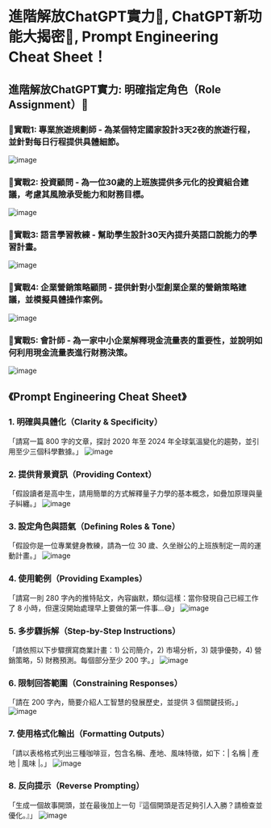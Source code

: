 # 進階解放ChatGPT實力🚀, ChatGPT新功能大揭密👀, Prompt Engineering Cheat Sheet！

## 進階解放ChatGPT實力: 明確指定角色（Role Assignment）🚀
### 🥊實戰1: 專業旅遊規劃師 - 為某個特定國家設計3天2夜的旅遊行程，並針對每日行程提供具體細節。
![image](https://github.com/user-attachments/assets/969db3a7-6d51-48f6-a664-9de1e68b0415)
### 🥊實戰2: 投資顧問 - 為一位30歲的上班族提供多元化的投資組合建議，考慮其風險承受能力和財務目標。
![image](https://github.com/user-attachments/assets/fa9e1f5e-be1a-4ae2-a9ff-a96aebe84437)
### 🥊實戰3: 語言學習教練 - 幫助學生設計30天內提升英語口說能力的學習計畫。
![image](https://github.com/user-attachments/assets/7ccf0a8c-faf0-448b-87f6-e93d691bc025)
### 🥊實戰4: 企業營銷策略顧問 - 提供針對小型創業企業的營銷策略建議，並模擬具體操作案例。
![image](https://github.com/user-attachments/assets/6055afc0-0397-4daa-8541-3a220619320c)
### 🥊實戰5: 會計師 - 為一家中小企業解釋現金流量表的重要性，並說明如何利用現金流量表進行財務決策。
![image](https://github.com/user-attachments/assets/4f9ec087-87a7-419b-a0ef-fe81b6e017b4)

## 《Prompt Engineering Cheat Sheet》
### 1. 明確與具體化（Clarity & Specificity）
「請寫一篇 800 字的文章，探討 2020 年至 2024 年全球氣溫變化的趨勢，並引用至少三個科學數據。」
![image](https://github.com/user-attachments/assets/d20d9013-3079-42d2-b488-21cfbbcef723)

### 2. 提供背景資訊（Providing Context）
「假設讀者是高中生，請用簡單的方式解釋量子力學的基本概念，如疊加原理與量子糾纏。」
![image](https://github.com/user-attachments/assets/835d3ba7-9f58-47cc-90fc-f00352d7ac08)

### 3. 設定角色與語氣（Defining Roles & Tone）
「假設你是一位專業健身教練，請為一位 30 歲、久坐辦公的上班族制定一周的運動計畫。」
![image](https://github.com/user-attachments/assets/b5c587ec-8015-4b07-85d8-6d10df5a18f0)

### 4. 使用範例（Providing Examples）
「請寫一則 280 字內的推特貼文，內容幽默，類似這樣：當你發現自己已經工作了 8 小時，但還沒開始處理早上要做的第一件事…😅」
![image](https://github.com/user-attachments/assets/41568fc7-85bd-41e0-b5d4-b63b440c867f)

### 5. 多步驟拆解（Step-by-Step Instructions）
「請依照以下步驟撰寫商業計畫：1) 公司簡介，2) 市場分析，3) 競爭優勢，4) 營銷策略，5) 財務預測。每個部分至少 200 字。」
![image](https://github.com/user-attachments/assets/51340326-ecce-4052-8f33-c613f72e819a)

### 6. 限制回答範圍（Constraining Responses）
「請在 200 字內，簡要介紹人工智慧的發展歷史，並提供 3 個關鍵技術。」
![image](https://github.com/user-attachments/assets/86868b97-d90f-41f5-a2ed-96c97c0c6910)

### 7. 使用格式化輸出（Formatting Outputs）
「請以表格格式列出三種咖啡豆，包含名稱、產地、風味特徵，如下：| 名稱 | 產地 | 風味 |。」
![image](https://github.com/user-attachments/assets/94696439-5918-4ae9-a5ce-0b1b21e5910d)

### 8. 反向提示（Reverse Prompting）
「生成一個故事開頭，並在最後加上一句『這個開頭是否足夠引人入勝？請檢查並優化。』」
![image](https://github.com/user-attachments/assets/44e17d80-c858-4895-a825-2f29dd562c23)
